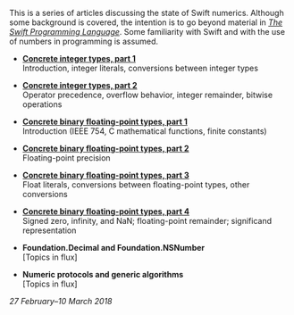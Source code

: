 This is a series of articles discussing the state of Swift numerics. Although
some background is covered, the intention is to go beyond material in [_The
Swift Programming Language_][ref 0-1]. Some familiarity with Swift and with
the use of numbers in programming is assumed.

[ref 0-1]: https://developer.apple.com/library/content/documentation/Swift/Conceptual/Swift_Programming_Language/index.html

* __[Concrete integer types, part 1](integers-part-1.md)__  
  Introduction, integer literals, conversions between integer types

* __[Concrete integer types, part 2](integers-part-2.md)__  
  Operator precedence, overflow behavior, integer remainder, bitwise operations

* __[Concrete binary floating-point types, part 1](floating-point-part-1.md)__  
  Introduction (IEEE 754, C mathematical functions, finite constants)

* __[Concrete binary floating-point types, part 2](floating-point-part-2.md)__  
  Floating-point precision

* __[Concrete binary floating-point types, part 3](floating-point-part-3.md)__  
  Float literals, conversions between floating-point types, other conversions

* __[Concrete binary floating-point types, part 4](floating-point-part-4.md)__  
  Signed zero, infinity, and NaN; floating-point remainder; significand
  representation

* __Foundation.Decimal and Foundation.NSNumber__  
  [Topics in flux]

* __Numeric protocols and generic algorithms__  
  [Topics in flux]

_27 February–10 March 2018_
